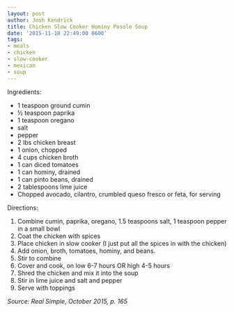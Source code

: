 ```yaml
---
layout: post
author: Josh Kendrick
title: Chicken Slow Cooker Hominy Posole Soup
date: '2015-11-18 22:49:00 0600'
tags:
- meals
- chicken
- slow-cooker
- mexican
- soup
---
```


Ingredients:
* 1 teaspoon ground cumin
* ½ teaspoon paprika
* 1 teaspoon oregano
* salt
* pepper
* 2 lbs chicken breast
* 1 onion, chopped
* 4 cups chicken broth
* 1 can diced tomatoes
* 1 can hominy, drained
* 1 can pinto beans, drained
* 2 tablespoons lime juice
* Chopped avocado, cilantro, crumbled queso fresco or feta, for serving

Directions:
1. Combine cumin, paprika, oregano, 1.5 teaspoons salt, 1 teaspoon pepper in a small bowl
2. Coat the chicken with spices
3. Place chicken in slow cooker (I just put all the spices in with the chicken)
4. Add onion, broth, tomatoes, hominy, and beans.
5. Stir to combine
6. Cover and cook, on low 6-7 hours OR high 4-5 hours
7. Shred the chicken and mix it into the soup
8. Stir in lime juice and salt and pepper
9. Serve with toppings

*Source: Real Simple, October 2015, p. 165*